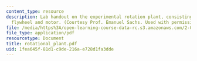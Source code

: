 ```yaml
---
content_type: resource
description: Lab handout on the experimental rotation plant, consisting of a rotational
  flywheel and motor. (Courtesy Prof. Emanuel Sachs. Used with permission.)
file: /media/https%3A/open-learning-course-data-rc.s3.amazonaws.com/2-004-systems-modeling-and-control-ii-fall-2007/1fea645f81d1c9de216ae728d1fa3dde_rotational_plant.pdf
file_type: application/pdf
resourcetype: Document
title: rotational_plant.pdf
uid: 1fea645f-81d1-c9de-216a-e728d1fa3dde
---
```

